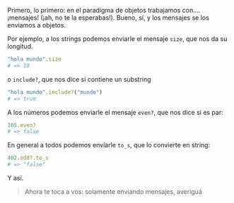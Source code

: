 Primero, lo primero: en el paradigma de objetos trabajamos con.... ¡mensajes! (¡ah, no te la esperabas!). Bueno, sí, y los mensajes se los enviamos a objetos. 

Por ejemplo, a los strings podemos enviarle el mensaje `size`, que nos da su longitud. 

```ruby
"hola mundo".size 
# => 10
```

o `include?`, que nos dice si contiene un substring

```ruby
"hola mundo".include?("mundo") 
# => true
```

A los números podemos enviarle el mensaje `even?`, que nos dice si es par:

```ruby
105.even? 
# => false
```

En general a todos podemos enviarle `to_s`, que lo convierte en string: 

```ruby
402.odd?.to_s
# => "false"
```
 
Y así. 

> Ahora te toca a vos: solamente enviando mensajes, averiguá 